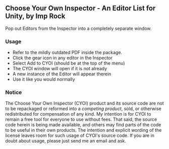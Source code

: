 ## Choose Your Own Inspector - An Editor List for Unity, by Imp Rock ##
Pop out Editors from the Inspector into a completely separate window.

### Usage ###
* Refer to the mildly outdated PDF inside the package.
* Click the gear icon in any editor in the Inspector
* Select Add to CYOI (should be at the top of the menu)
* The CYOI window will open if it is not already
* A new instance of the Editor will appear therein
* Use it like you would normally

### Notice ###
The Choose Your Own Inspector (CYOI) product and its source code are not to be repackaged or reformed into a _competing product_, sold, or otherwise redistributed for compensation of any kind. My intention is for CYOI to remain a free tool for everyone to use without fees. That said, the source code herein is being made available, and others may find parts of the code to be useful in their own products. The intention and explicit wording of the license leaves room for such usage of CYOI's source code. If you are in doubt about usage, please just send me an email and ask.
